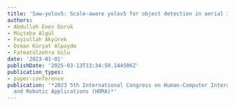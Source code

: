 ```yaml
---
title: 'Saw-yolov5: Scale-aware yolov5 for object detection in aerial images'
authors:
- Abdullah Enes Doruk
- Müçteba Algül
- Feyzullah Akyürek
- Osman Kürşat Alpaydm
- Fatmatülzehra Uslu
date: '2023-01-01'
publishDate: '2025-03-13T13:34:50.144506Z'
publication_types:
- paper-conference
publication: '*2023 5th International Congress on Human-Computer Interaction, Optimization
  and Robotic Applications (HORA)*'
---
```

